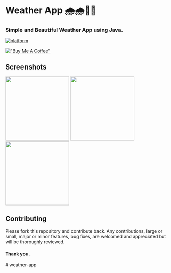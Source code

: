 
# Weather App 🌧️🌧️💙💙
### Simple and Beautiful Weather App using Java.

[![platform](https://img.shields.io/badge/platform-Android-brightgreen.svg?style=flat)](https://www.android.com)

[!["Buy Me A Coffee"](https://www.buymeacoffee.com/assets/img/custom_images/orange_img.png)](https://www.buymeacoffee.com/aniketjain)

## Screenshots

<p float="left">
	<img src="https://github.com/dev-aniketj/Weather-App/blob/master/SS/gif1.gif" width="200"/>
	<img src="https://github.com/dev-aniketj/Weather-App/blob/master/SS/image1.jpg" width="200"/>
	<img src="https://github.com/dev-aniketj/Weather-App/blob/master/SS/image2.jpg" width="200"/>
</p>

## Contributing

Please fork this repository and contribute back. Any contributions, large or small, major or minor features, bug fixes, are welcomed and appreciated but will be thoroughly reviewed.
#### Thank you.
#   w e a t h e r - a p p  
 